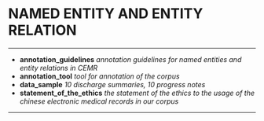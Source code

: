 # NAMED ENTITY AND ENTITY RELATION

---
- **annotation\_guidelines** *annotation guidelines for named entities and entity relations in CEMR*
- **annotation\_tool** *tool for annotation of the corpus*
- **data\_sample** *10 discharge summaries, 10 progress notes*
- **statement\_of\_the\_ethics** *the statement of the ethics to the usage of the chinese electronic medical records in our corpus*

---

